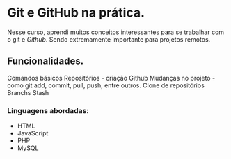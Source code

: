 # **Git e GitHub na prática.**

Nesse curso, aprendi muitos conceitos interessantes para se trabalhar com o git e _Github_. Sendo extremamente importante para projetos remotos.

## **Funcionalidades.**

Comandos básicos
Repositórios - criação 
Github
Mudanças no projeto - como git add, commit, pull, push, entre outros.
Clone de repositórios
Branchs
Stash

### **Linguagens abordadas:**

* HTML
* JavaScript
* PHP
* MySQL




